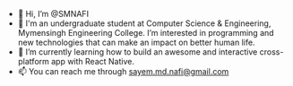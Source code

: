 - 👋 Hi, I’m @SMNAFI
- 👀 I'm an undergraduate student at Computer Science & Engineering, Mymensingh Engineering College. I’m interested in programming and new technologies that can make an impact on better human life.
- 🌱 I’m currently learning how to build an awesome and interactive cross-platform app with React Native.
- 📫 You can reach me through sayem.md.nafi@gmail.com

<!---
SMNAFI/SMNAFI is a ✨ special ✨ repository because its `README.md` (this file) appears on your GitHub profile.
You can click the Preview link to take a look at your changes.
- 💞️ I’m looking to collaborate on ...
--->
